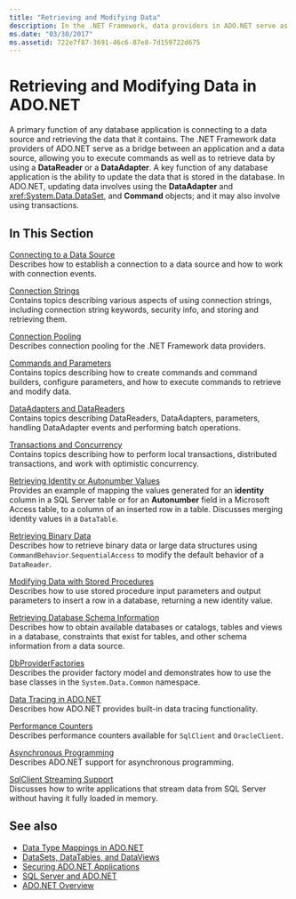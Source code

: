 ```yaml
---
title: "Retrieving and Modifying Data"
description: In the .NET Framework, data providers in ADO.NET serve as a bridge between an application and a data source to read and update data.
ms.date: "03/30/2017"
ms.assetid: 722e7f87-3691-46c6-87e8-7d159722d675
---
```

# Retrieving and Modifying Data in ADO.NET

A primary function of any database application is connecting to a data source and retrieving the data that it contains. The .NET Framework data providers of ADO.NET serve as a bridge between an application and a data source, allowing you to execute commands as well as to retrieve data by using a **DataReader** or a **DataAdapter**. A key function of any database application is the ability to update the data that is stored in the database. In ADO.NET, updating data involves using the **DataAdapter** and <xref:System.Data.DataSet>, and **Command** objects; and it may also involve using transactions.  
  
## In This Section  

 [Connecting to a Data Source](connecting-to-a-data-source.md)  
 Describes how to establish a connection to a data source and how to work with connection events.  
  
 [Connection Strings](connection-strings.md)  
 Contains topics describing various aspects of using connection strings, including connection string keywords, security info, and storing and retrieving them.  
  
 [Connection Pooling](connection-pooling.md)  
 Describes connection pooling for the .NET Framework data providers.  
  
 [Commands and Parameters](commands-and-parameters.md)  
 Contains topics describing how to create commands and command builders, configure parameters, and how to execute commands to retrieve and modify data.  
  
 [DataAdapters and DataReaders](dataadapters-and-datareaders.md)  
 Contains topics describing DataReaders, DataAdapters, parameters, handling DataAdapter events and performing batch operations.  
  
 [Transactions and Concurrency](transactions-and-concurrency.md)  
 Contains topics describing how to perform local transactions, distributed transactions, and work with optimistic concurrency.  
  
 [Retrieving Identity or Autonumber Values](retrieving-identity-or-autonumber-values.md)  
 Provides an example of mapping the values generated for an **identity** column in a SQL Server table or for an **Autonumber** field in a Microsoft Access table, to a column of an inserted row in a table. Discusses merging identity values in a `DataTable`.  
  
 [Retrieving Binary Data](retrieving-binary-data.md)  
 Describes how to retrieve binary data or large data structures using `CommandBehavior`.`SequentialAccess` to modify the default behavior of a `DataReader`.  
  
 [Modifying Data with Stored Procedures](modifying-data-with-stored-procedures.md)  
 Describes how to use stored procedure input parameters and output parameters to insert a row in a database, returning a new identity value.  
  
 [Retrieving Database Schema Information](retrieving-database-schema-information.md)  
 Describes how to obtain available databases or catalogs, tables and views in a database, constraints that exist for tables, and other schema information from a data source.  
  
 [DbProviderFactories](dbproviderfactories.md)  
 Describes the provider factory model and demonstrates how to use the base classes in the `System.Data.Common` namespace.  
  
 [Data Tracing in ADO.NET](data-tracing.md)  
 Describes how ADO.NET provides built-in data tracing functionality.  
  
 [Performance Counters](performance-counters.md)  
 Describes performance counters available for `SqlClient` and `OracleClient`.  
  
 [Asynchronous Programming](asynchronous-programming.md)  
 Describes ADO.NET support for asynchronous programming.  
  
 [SqlClient Streaming Support](sqlclient-streaming-support.md)  
 Discusses how to write applications that stream data from SQL Server without having it fully loaded in memory.  
  
## See also

- [Data Type Mappings in ADO.NET](data-type-mappings-in-ado-net.md)
- [DataSets, DataTables, and DataViews](./dataset-datatable-dataview/index.md)
- [Securing ADO.NET Applications](securing-ado-net-applications.md)
- [SQL Server and ADO.NET](./sql/index.md)
- [ADO.NET Overview](ado-net-overview.md)
